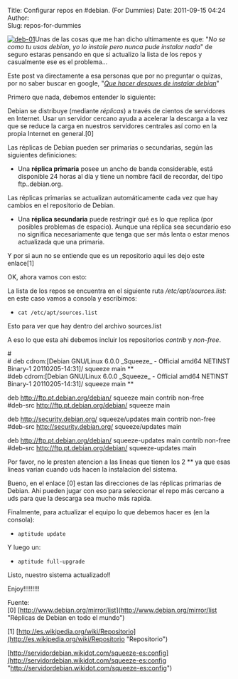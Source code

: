 Title: Configurar repos en #debian. (For Dummies)
Date: 2011-09-15 04:24
Author:  
Slug: repos-for-dummies

[![deb-01](http://abr4xas.org/wp-content/uploads/2011/09/deb-01.png "deb-01")](http://abr4xas.org/wp-content/uploads/2011/09/deb-01.png)Unas
de las cosas que me han dicho ultimamente es que: "*No se como tu usas
debian, yo lo instale pero nunca pude instalar nada*" de seguro estaras
pensando en que si actualizo la lista de los repos y casualmente ese es
el problema...

Este post va directamente a esa personas que por no preguntar o quizas,
por no saber buscar en google, "[*Que hacer despues de instalar
debian*](http://www.google.co.ve/search?q=que+hacer+despues+de+instalar+debian&ie=utf-8&oe=utf-8&aq=t&rls=org.mozilla:es-MX:official&client=firefox-a "Que hacer despues de instalar debian")"

Primero que nada, debemos entender lo siguiente:

Debian se distribuye (mediante *réplicas*) a través de cientos de
servidores en Internet. Usar un servidor cercano ayuda a acelerar la
descarga a la vez que se reduce la carga en nuestros servidores
centrales así como en la propia Internet en general.[0]

Las réplicas de Debian pueden ser primarias o secundarias, según las
siguientes definiciones:<!--more-->

-   Una **réplica primaria** posee un ancho de banda considerable, está
    disponible 24 horas al día y tiene un nombre fácil de recordar, del
    tipo ftp..debian.org.

Las réplicas primarias se actualizan automáticamente cada vez que hay
cambios en el repositorio de Debian.

-   Una **réplica secundaria** puede restringir qué es lo que replica
    (por posibles problemas de espacio). Aunque una réplica sea
    secundario eso no significa necesariamente que tenga que ser más
    lenta o estar menos actualizada que una primaria.

Y por si aun no se entiende que es un repositorio aqui les dejo este
enlace[1]

OK, ahora vamos con esto:

La lista de los repos se encuentra en el siguiente ruta
*/etc/apt/sources.list*: en este caso vamos a consola y escribimos:

-   `cat /etc/apt/sources.list`

Esto para ver que hay dentro del archivo sources.list

A eso lo que esta ahi debemos incluir los repositorios *contrib* y
*non-free*.

\#  
\# deb cdrom:[Debian GNU/Linux 6.0.0 \_Squeeze\_ - Official amd64
NETINST Binary-1 20110205-14:31]/ squeeze main \*\*  
\#deb cdrom:[Debian GNU/Linux 6.0.0 \_Squeeze\_ - Official amd64
NETINST Binary-1 20110205-14:31]/ squeeze main \*\*

deb http://ftp.pt.debian.org/debian/ squeeze main contrib non-free  
\#deb-src http://ftp.pt.debian.org/debian/ squeeze main

deb http://security.debian.org/ squeeze/updates main contrib non-free  
\#deb-src http://security.debian.org/ squeeze/updates main

deb http://ftp.pt.debian.org/debian/ squeeze-updates main contrib
non-free  
\#deb-src http://ftp.pt.debian.org/debian/ squeeze-updates main

Por favor, no le presten atencion a las lineas que tienen los 2 \*\* ya
que esas lineas varian cuando uds hacen la instalacion del sistema.

Bueno, en el enlace [0] estan las direcciones de las réplicas primarias
de Debian. Ahi pueden jugar con eso para seleccionar el repo más cercano
a uds para que la descarga sea mucho más rapida.

Finalmente, para actualizar el equipo lo que debemos hacer es (en la
consola):

-   `aptitude update`

Y luego un:

-   `aptitude full-upgrade`

Listo, nuestro sistema actualizado!!

Enjoy!!!!!!!!!

Fuente:  
[0]
[http://www.debian.org/mirror/list](http://www.debian.org/mirror/list "Réplicas de Debian en todo el mundo")

[1]
[http://es.wikipedia.org/wiki/Repositorio](http://es.wikipedia.org/wiki/Repositorio "Repositorio")

[http://servidordebian.wikidot.com/squeeze-es:config](http://servidordebian.wikidot.com/squeeze-es:config "http://servidordebian.wikidot.com/squeeze-es:config")
